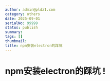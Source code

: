 ```yaml
---
author: admin@pldz1.com
category: others
date: 2025-09-01
serialNo: 99999
status: publish
summary:
tags: []
thumbnail:
title: npm安装electron的踩坑
---
```


# npm安装electron的踩坑 !
